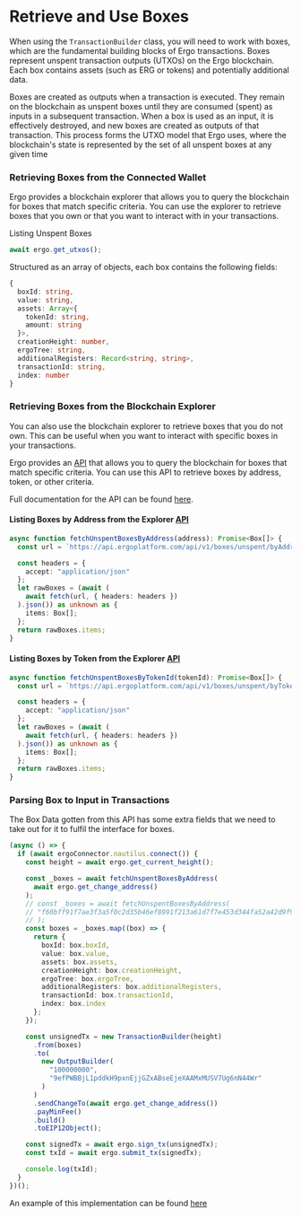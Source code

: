 # Retrieve and Use Boxes

When using the `TransactionBuilder` class, you will need to work with boxes, which are the fundamental building blocks of Ergo transactions. Boxes represent unspent transaction outputs (UTXOs) on the Ergo blockchain. Each box contains assets (such as ERG or tokens) and potentially additional data.

Boxes are created as outputs when a transaction is executed. They remain on the blockchain as unspent boxes until they are consumed (spent) as inputs in a subsequent transaction. When a box is used as an input, it is effectively destroyed, and new boxes are created as outputs of that transaction. This process forms the UTXO model that Ergo uses, where the blockchain's state is represented by the set of all unspent boxes at any given time

### Retrieving Boxes from the Connected Wallet

Ergo provides a blockchain explorer that allows you to query the blockchain for boxes that match specific criteria. You can use the explorer to retrieve boxes that you own or that you want to interact with in your transactions.

Listing Unspent Boxes

```ts
await ergo.get_utxos();
```

Structured as an array of objects, each box contains the following fields:

```ts
{
  boxId: string,
  value: string,
  assets: Array<{
    tokenId: string,
    amount: string
  }>,
  creationHeight: number,
  ergoTree: string,
  additionalRegisters: Record<string, string>,
  transactionId: string,
  index: number
}
```

### Retrieving Boxes from the Blockchain Explorer

You can also use the blockchain explorer to retrieve boxes that you do not own. This can be useful when you want to interact with specific boxes in your transactions.

Ergo provides an [API](https://api.ergoplatform.com/api/v1/docs/#operation/getApiV1BoxesUnspentByaddressP1) that allows you to query the blockchain for boxes that match specific criteria. You can use this API to retrieve boxes by address, token, or other criteria.

Full documentation for the API can be found [here](https://api.ergoplatform.com/api/v1/docs/).

#### Listing Boxes by Address from the Explorer [API](https://api.ergoplatform.com/api/v1/docs/#operation/getApiV1BoxesUnspentByaddressP1)

```ts
async function fetchUnspentBoxesByAddress(address): Promise<Box[]> {
  const url = `https://api.ergoplatform.com/api/v1/boxes/unspent/byAddress/${address}`;

  const headers = {
    accept: "application/json"
  };
  let rawBoxes = (await (
    await fetch(url, { headers: headers })
  ).json()) as unknown as {
    items: Box[];
  };
  return rawBoxes.items;
}
```

#### Listing Boxes by Token from the Explorer [API](https://api.ergoplatform.com/api/v1/docs/#operation/getApiV1BoxesUnspentBytokenidP1)

```ts
async function fetchUnspentBoxesByTokenId(tokenId): Promise<Box[]> {
  const url = `https://api.ergoplatform.com/api/v1/boxes/unspent/byTokenId/${tokenId}`;

  const headers = {
    accept: "application/json"
  };
  let rawBoxes = (await (
    await fetch(url, { headers: headers })
  ).json()) as unknown as {
    items: Box[];
  };
  return rawBoxes.items;
}
```

### Parsing Box to Input in Transactions

The Box Data gotten from this API has some extra fields that we need to take out for it to fulfil the interface for boxes.

```ts
(async () => {
  if (await ergoConnector.nautilus.connect()) {
    const height = await ergo.get_current_height();

    const _boxes = await fetchUnspentBoxesByAddress(
      await ergo.get_change_address()
    );
    // const _boxes = await fetchUnspentBoxesByAddress(
    // "f60bff91f7ae3f3a5f0c2d35b46ef8991f213a61d7f7e453d344fa52a42d9f9a" // SigUSD Token ID
    // );
    const boxes = _boxes.map((box) => {
      return {
        boxId: box.boxId,
        value: box.value,
        assets: box.assets,
        creationHeight: box.creationHeight,
        ergoTree: box.ergoTree,
        additionalRegisters: box.additionalRegisters,
        transactionId: box.transactionId,
        index: box.index
      };
    });

    const unsignedTx = new TransactionBuilder(height)
      .from(boxes)
      .to(
        new OutputBuilder(
          "100000000",
          "9efPWBBjL1pddkH9pxnEjjGZxABseEjeXAAMxMUSV7Ug6nN44Wr"
        )
      )
      .sendChangeTo(await ergo.get_change_address())
      .payMinFee()
      .build()
      .toEIP12Object();

    const signedTx = await ergo.sign_tx(unsignedTx);
    const txId = await ergo.submit_tx(signedTx);

    console.log(txId);
  }
})();
```

An example of this implementation can be found [here](https://stackblitz.com/edit/typescript-atujdp?file=index.ts)
